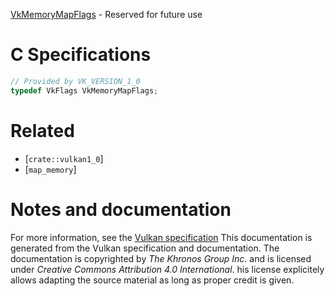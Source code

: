 [VkMemoryMapFlags](https://www.khronos.org/registry/vulkan/specs/1.3-extensions/man/html/VkMemoryMapFlags.html) - Reserved for future use

# C Specifications
```c
// Provided by VK_VERSION_1_0
typedef VkFlags VkMemoryMapFlags;
```

# Related
- [`crate::vulkan1_0`]
- [`map_memory`]

# Notes and documentation
For more information, see the [Vulkan specification](https://www.khronos.org/registry/vulkan/specs/1.3-extensions/html/vkspec.html)
This documentation is generated from the Vulkan specification and documentation.
The documentation is copyrighted by *The Khronos Group Inc.* and is licensed under *Creative Commons Attribution 4.0 International*.
his license explicitely allows adapting the source material as long as proper credit is given.
        
